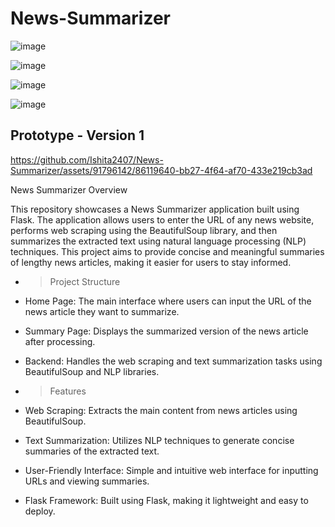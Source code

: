# News-Summarizer

![image](https://github.com/user-attachments/assets/7a24cb03-5373-47aa-93ac-da087840aa39)

![image](https://github.com/user-attachments/assets/f575054b-75f4-4b56-9787-bed445464919)


![image](https://github.com/user-attachments/assets/9f028a1b-6271-4289-8674-85d701370d79)

![image](https://github.com/user-attachments/assets/429e6fe6-6d77-44ed-a8a9-b8c0dc650fbe)
















## Prototype - Version 1
https://github.com/Ishita2407/News-Summarizer/assets/91796142/86119640-bb27-4f64-af70-433e219cb3ad

News Summarizer Overview

This repository showcases a News Summarizer application built using Flask. The application allows users to enter the URL of any news website, performs web scraping using the BeautifulSoup library, and then summarizes the extracted text using natural language processing (NLP) techniques. This project aims to provide concise and meaningful summaries of lengthy news articles, making it easier for users to stay informed.

- > Project Structure
  > 
- Home Page: The main interface where users can input the URL of the news article they want to summarize.
- Summary Page: Displays the summarized version of the news article after processing.
- Backend: Handles the web scraping and text summarization tasks using BeautifulSoup and NLP libraries.
  
- > Features
- Web Scraping: Extracts the main content from news articles using BeautifulSoup.
- Text Summarization: Utilizes NLP techniques to generate concise summaries of the extracted text.
- User-Friendly Interface: Simple and intuitive web interface for inputting URLs and viewing summaries.
- Flask Framework: Built using Flask, making it lightweight and easy to deploy.
